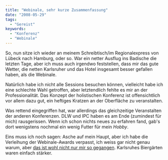 ```yaml
---
title: "Webinale, sehr kurze Zusammenfassung"
date: "2008-05-29"
tags:
  - "Gereist"
keywords:
  - "Konferenz"
  - "Webinale"
---
```


So, nun sitze ich wieder an meinem Schreibtisch/im Regionalexpress von Lübeck nach Hamburg, oder so. War ein netter Ausflug ins Badische die letzten Tage, aber ich muss auch irgendwo feststellen, dass mir das gute Wetter, die netten Karlsruher und das Hotel insgesamt besser gefallen haben, als die Webinale.

Natürlich habe ich nicht alle Sessions besuchen können, vielleicht habe ich eine schlechte Wahl getroffen, aber letztendlich fehlte es mir an der Professionalität. Das Konzept der holistischen Konferenz ist offensichtlich vor allem dazu gut, ein heftiges Kratzen an der Oberfläche zu veranstalten.

Was rettend eingegriffen hat, war allerdings das gleichzeitige Veranstalten der anderen Konferenzen. DLW und IPC haben es am Ende (zumindest für mich) rausgerissen. Wenn ich schon nichts neues zu erfahren fand, gab's dort wenigstens nochmal ein wenig Futter für mein _Hobby_.

Eins muss ich noch sagen: Asche auf mein Haupt, aber ich habe die Verleihung der Webinale-Awards verpasst, ich weiss gar nicht genau warum, aber [das ist wohl nicht nur mir so gegangen](http://praegnanz.de/weblog/die-seltsamen-webinale-awards). Karlsruhes Biergärten waren einfach stärker.
